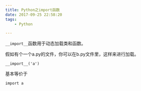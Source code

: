 ```yaml
---
title: Python之import函数
date: 2017-09-25 22:58:20
tags:
	- Python

---
```




`__import__`函数用于动态加载类和函数。

假如有个一个a.py的文件，你可以在b.py文件里，这样来进行加载。

```
__import__('a')
```

基本等价于

```
import a
```



